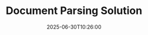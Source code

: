 ---
############################# Static ############################
layout: "family"
date:  2025-06-30T10:26:00
draft: false

product: "Parser"
product_tag: "parser"

lang: en

############################# Head ############################
head_title: ".NET, Java, Cloud APIs & Online Document Parser Apps"
head_description: "Get all-in-one document parsing solution for .NET, Java and cloud-based applications. Extract data from document formats online using simple drag and drop feature"

############################# Header ############################
title: "Document Parsing Solution"
description:  |
  Robust API for data extraction from various file formats.

  Parse documents with minimal coding effort.

  Customize parsing results.

############################# Supported Platforms ###############################
supported_platforms:
  enable: true
  head_title: "Choose your platform"
  title: "Platform Independence"
  description: "GroupDocs.Parser library supports the following operating systems and frameworks:"
  details_link_title: "Learn more"

  items:
    # items loop
    - title: ".NET"
      description: GroupDocs.Parser .NET 
      color: "blue"
      tag: "net"
      link: "/parser/net/"
      features_link: "https://docs.groupdocs.com/parser/net/system-requirements/"
      features:
          # features loop
          - rows: "3"
            content: |
                    .NET Framework 4.6.2 or higher <br> .NET Core 2.0 or higher <br> .NET 6.0 or higher
      
          # features loop
          - rows: "1"
            content: |
                    Windows <br> Linux <br> Mac OS
      
          # features loop
          - rows: "4"
            content: |
                    Microsoft Visual Studio <br> JetBrains Rider <br> Microsoft Visual Code
      
          # features loop
          - rows: "1"
            content: |
                    50+ file formats
      

    # items loop
    - title: "Java"
      description: GroupDocs.Parser Java
      color: "red"
      tag: "java"
      link: "/parser/java/"
      features_link: "https://docs.groupdocs.com/parser/java/system-requirements/"
      features:
          # features loop
          - rows: "3"
            content: |
                    Java 8 or higher <br> Kotlin
      
          # features loop
          - rows: "1"
            content: |
                    Windows <br> Linux <br> Mac OS
      
          # features loop
          - rows: "4"
            content: |
                    IntelliJ IDEA <br> Eclipse <br> NetBeans
      
          # features loop
          - rows: "1"
            content: |
                    50+ file formats

############################# Features ###############################
features:
  enable: true
  title: "GroupDocs.Parser at a glance"
  description: "API for data parsing across PDF, Word, Excel and more"

  items:
    # items loop
    - icon: "text"
      title: "Extract text"
      content: "Extract textual information from various file formats"

    # items loop
    - icon: "image"
      title: "Extract images"
      content: "Retrieve visual content from diverse sources"

    # items loop
    - icon: "template"
      title: "Parse data by templates"
      content: "Create custom templates and utilize them to parse specific information"

    # items loop
    - icon: "pdf"
      title: "Parse PDF Forms"
      content: "PDF Forms are digital documents featuring fillable fields for user interaction"

############################# Code Samples ###############################
code_samples:
  enable: true
  title: "GroupDocs.Parser code samples"
  description: "Some use cases of typical GroupDocs.Parser operations in C# and Java"

  items:
    # items loop
    - title: "How to extract text from PDF documents"
      content: "GroupDocs.Parser API makes it easy to extract text from documents by implementing a few steps."
      samples:
          # samples loop
          - language: "C#"
            color: "blue"
            content: |
                    <code class="language-csharp" data-lang="csharp">

                        // Create an instance of Parser class passing desired file
                        using (var parser = new Parser("source.pdf"))
                        {
                            // Extract a text
                            using (var textReader = parser.GetText())
                            {
                                // Process the extracted text
                                Console.WriteLine(textReader?.ReadToEnd());
                            }
                        }     
                        
                    </code>

          # samples loop
          - language: "Java"
            color: "red"
            content: |
                    <code class="language-java" data-lang="java">

                        // Create an instance of Parser class passing desired file
                        try (Parser parser = new Parser("source.pdf"))
                        {
                            // Extract a text
                            try (TextReader reader = parser.getText())
                            {
                                // Process the extracted text
                                System.out.println(reader == null 
                                        ? "" 
                                        : reader.readToEnd());
                            }
                        }  

                    </code>


############################# Supported Formats ###############################
formats:
  enable: true
  title: "50+ file formats supported"
  description: "GroupDocs.Parser enables parser operations within various format families"

############################# Metrics ###############################
metrics:
  enable: true
  title: "GroupDocs.Parser achievements"
  description: "Discover the Key Metrics of Our Library's Accomplishments"

  items:
    # items loop
    - number: "50+"
      title: "Supported formats"
      content: "GroupDocs.Parser supports operations with more than 50 popular file formats."

    # items loop
    - number: "1600k"
      title: "NuGet downloads"
      content: "GroupDocs.Parser for .NET NuGet package was downloaded more than 1,600,000 times."

    # items loop
    - number: "18k"
      title: "Maven downloads"
      content: "GroupDocs.Parser has 18,000 downloads on Maven. Powerful Java Parsing Features."

    # items loop
    - number: "140+"
      title: "Happy customers"
      content: "As famous companies as individual developers prefer GroupDocs products to build innovative solutions."


############################# Customers ###############################
customers:
  enable: true
  title: "Our happy customers"
  description: "GroupDocs libraries are employed by globally renowned and distinguished brands across the world."

  items:
    # items loop
    - title: "BenQ Corporation"
      logo: "benq"
      
    # items loop
    - title: "Nasdaq Stock Market"
      logo: "nasdaq"
      
    # items loop
    - title: "AT&T Inc."
      logo: "att"
      
    # items loop
    - title: "Customer logo AstraZeneca"
      logo: "astrazeneca"
      
    # items loop
    - title: "Central Bank of Argentina"
      logo: "argentinacentralbank"
      
    # items loop
    - title: "Roche Holding AG"
      logo: "roche"
      
    # items loop
    - title: "Capita"
      logo: "capita"
      
    # items loop
    - title: "Axa S.A."
      logo: "axa"
      
    # items loop
    - title: "Instructure Inc."
      logo: "instructure"
      
    # items loop
    - title: "Wipro"
      logo: "wipro"


############################# Actions ###############################
actions:
  enable: true
  title: "Ready to get started?"
  description: "Try GroupDocs.Parser features for free on your platform"

  items:
    # items loop
    - title: ".NET"
      color: "blue"
      link: "/parser/net/"

    # items loop
    - title: "Java"
      color: "red"
      link: "/parser/java/"

############################# FAQ ###############################
faq:
  enable: true
  title: "Frequently asked questions"
  description: "Answers to most commonly asked questions."

  items:
    # items loop
    - question: "Does GroupDocs.Parser library need any other third-party software to manipulate documents?"
      answer: "GroupDocs.Parser does not require any external software to be installed such as Adobe Acrobat, Microsoft Office, or any other."

    # items loop
    - question: "Can I try the GroupDocs.Parser library before purchasing it?"
      answer: "Yes, you can try GroupDocs.Parser without buying a license. Once installed without a license, the library works in trial mode. In this mode, trial badges are added to the resultant document, and it is trimmed to the first 3 pages. If you wish to test GroupDocs.Parser without the limitations of the trial version, you can also request a 30-day temporary license. For more details, [see](https://purchase.groupdocs.com/temporary-license/)"

    # items loop
    - question: "What licenses do you have?"
      answer: "We offer several license types to fit the needs of particular developers or companies. License types depend on the number of developers, the number of developer site locations, and whether you need to deliver our SDK/API to your end customers. Alternatively, you can choose Metered licenses based on monthly usage of the product. Learn more [here](https://purchase.groupdocs.com/pricing/parser/net/)"

############################# Cloud Links ###############################
cloud_links:
  enable: true
  title: "GroupDocs.Parser low code APIs"
  description: "Incorporate document parser capabilities into any application using our cloud-based REST API"
  
  items:
    # items loop
    - title: "GroupDocs.Parser Cloud for cURL"
      content: "cURL commands for RESTful document parser Cloud API to parse documents across wide range of supported popular file formats."
      icon: "groupdocs_parser-for-curl"
      link: "https://products.groupdocs.cloud/parser/curl"

    # items loop
    - title: "GroupDocs.Parser Cloud for .NET"
      content: "Extract images, text, document information or even parse any document by user-defined template in your Microsoft .NET applications."
      icon: "groupdocs_parser-for-net"
      link: "https://products.groupdocs.cloud/parser/net"

    # items loop
    - title: "GroupDocs.Parser Cloud for Java"
      content: "Cloud SDK for Java developers to parse documents, extract document information and data within Java based applications."
      icon: "groupdocs_parser-for-java"
      link: "https://products.groupdocs.cloud/parser/java"

############################# App links ###############################
app_links:
  enable: true
  title: "GroupDocs.Parser No Code Apps"
  description: "Web-based application that enables you to perform parse across more than 50 popular file formats directly in your browser. "

  items:
    # items loop
    - title: "GroupDocs.Parser Total"
      content: "Free online app to parse Word, Excel, PowerPoint, PDF & 50+ more document types."
      icon: "groupdocs_parser-app"
      link: "https://products.groupdocs.app/parser/total"

    # items loop
    - title: "GroupDocs.Parser DOCX"
      content: "Parse Word documents directly from your web browser to extract images, text or metadata."
      icon: "groupdocs_words-app"
      link: "https://products.groupdocs.app/parser/docx"

    # items loop
    - title: "GroupDocs.Parser PDF"
      content: "Free PDF parsing app that works on any platform or device without any limitations."
      icon: "groupdocs_pdf-app"
      link: "https://products.groupdocs.app/parser/pdf"


      


---